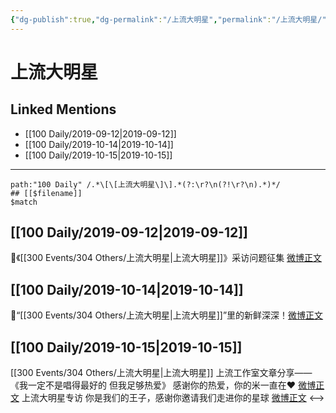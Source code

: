 ```yaml
---
{"dg-publish":true,"dg-permalink":"/上流大明星","permalink":"/上流大明星/","created":"2023-03-29T11:19:32.929+08:00","updated":"2023-04-10T16:56:29.453+08:00"}
---
```


# 上流大明星

## Linked Mentions
- [[100 Daily/2019-09-12\|2019-09-12]]
- [[100 Daily/2019-10-14\|2019-10-14]]
- [[100 Daily/2019-10-15\|2019-10-15]]


---

```expander
path:"100 Daily" /.*\[\[上流大明星\]\].*(?:\r?\n(?!\r?\n).*)*/
## [[$filename]]
$match
```
## [[100 Daily/2019-09-12\|2019-09-12]]
💫《[[300 Events/304 Others/上流大明星\|上流大明星]]》采访问题征集
[微博正文](https://m.weibo.cn/6466290670/4415675126557455)
## [[100 Daily/2019-10-14\|2019-10-14]]
🌱“[[300 Events/304 Others/上流大明星\|上流大明星]]”里的新鲜深深！[微博正文](https://m.weibo.cn/6466290670/4427274009132695)
## [[100 Daily/2019-10-15\|2019-10-15]]
[[300 Events/304 Others/上流大明星\|上流大明星]]
上流工作室文章分享——《我一定不是唱得最好的 但我足够热爱》
感谢你的热爱，你的米一直在❤️
[微博正文](https://m.weibo.cn/6466290670/4427641215846157)
上流大明星专访
你是我们的王子，感谢你邀请我们走进你的星球
[微博正文](https://m.weibo.cn/6466290670/4427761898713137)
<-->